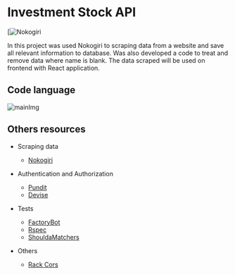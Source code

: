 # Investment Stock API

[![Nokogiri](https://res.cloudinary.com/dloadb2bx/image/upload/v1643485407/Product_zsqe11.gif)

In this project was used Nokogiri to scraping data from a website and save all relevant information to database. Was also developed a code to treat and remove data where name is blank. The data scraped will be used on frontend with React application.

## Code language
![mainImg](https://img.shields.io/badge/Ruby_on_Rails-CC0000?style=for-the-badge&logo=ruby-on-rails&logoColor=white)

## Others resources

- Scraping data
	- [Nokogiri](https://nokogiri.org/#guiding-principles "Nokogiri")

- Authentication and Authorization
	- [Pundit](https://github.com/varvet/pundit "Pundit")
	- [Devise](https://github.com/heartcombo/devise "Devise")

- Tests
	- [FactoryBot](https://github.com/thoughtbot/factory_bot "FactoryBot")
	- [Rspec](https://github.com/rspec/rspec-rails "Rspec")
	- [ShouldaMatchers](https://github.com/thoughtbot/shoulda-matchers "ShouldaMatchers")

- Others
	- [Rack Cors](https://github.com/cyu/rack-cors "Rack Cors")